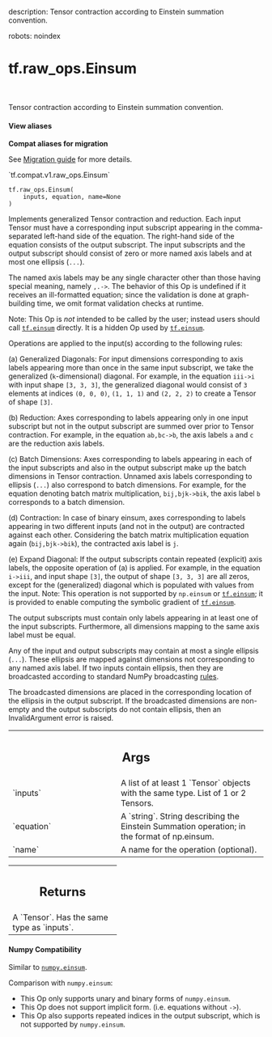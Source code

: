 description: Tensor contraction according to Einstein summation convention.

robots: noindex

# tf.raw_ops.Einsum

<!-- Insert buttons and diff -->

<table class="tfo-notebook-buttons tfo-api nocontent" align="left">

</table>



Tensor contraction according to Einstein summation convention.

<section class="expandable">
  <h4 class="showalways">View aliases</h4>
  <p>
<b>Compat aliases for migration</b>
<p>See
<a href="https://www.tensorflow.org/guide/migrate">Migration guide</a> for
more details.</p>
<p>`tf.compat.v1.raw_ops.Einsum`</p>
</p>
</section>

<pre class="devsite-click-to-copy prettyprint lang-py tfo-signature-link">
<code>tf.raw_ops.Einsum(
    inputs, equation, name=None
)
</code></pre>



<!-- Placeholder for "Used in" -->

Implements generalized Tensor contraction and reduction. Each input Tensor must
have a corresponding input subscript appearing in the comma-separated left-hand
side of the equation. The right-hand side of the equation consists of the
output subscript. The input subscripts and the output subscript should consist
of zero or more named axis labels and at most one ellipsis (`...`).

The named axis labels may be any single character other than those having
special meaning, namely `,.->`. The behavior of this Op is undefined if it
receives an ill-formatted equation; since the validation is done at
graph-building time, we omit format validation checks at runtime.

Note: This Op is *not* intended to be called by the user; instead users should
call <a href="../../tf/einsum.md"><code>tf.einsum</code></a> directly. It is a hidden Op used by <a href="../../tf/einsum.md"><code>tf.einsum</code></a>.

Operations are applied to the input(s) according to the following rules:

 (a) Generalized Diagonals: For input dimensions corresponding to axis labels
     appearing more than once in the same input subscript, we take the
     generalized (`k`-dimensional) diagonal.
     For example, in the equation `iii->i` with input shape `[3, 3, 3]`, the
     generalized diagonal would consist of `3` elements at indices `(0, 0, 0)`,
     `(1, 1, 1)` and `(2, 2, 2)` to create a Tensor of shape `[3]`.

 (b) Reduction: Axes corresponding to labels appearing only in one input
     subscript but not in the output subscript are summed over prior to Tensor
     contraction.
     For example, in the equation `ab,bc->b`, the axis labels `a` and `c` are
     the reduction axis labels.

 (c) Batch Dimensions: Axes corresponding to labels appearing in each of the
     input subscripts and also in the output subscript make up the batch
     dimensions in Tensor contraction. Unnamed axis labels corresponding to
     ellipsis (`...`) also correspond to batch dimensions.
     For example, for the equation denoting batch matrix multiplication,
     `bij,bjk->bik`, the axis label `b` corresponds to a batch dimension.

 (d) Contraction: In case of binary einsum, axes corresponding to labels
     appearing in two different inputs (and not in the output) are contracted
     against each other.
     Considering the batch matrix multiplication equation again
     (`bij,bjk->bik`), the contracted axis label is `j`.

 (e) Expand Diagonal: If the output subscripts contain repeated (explicit) axis
     labels, the opposite operation of (a) is applied. For example, in the
     equation `i->iii`, and input shape `[3]`, the output of shape `[3, 3, 3]`
     are all zeros, except for the (generalized) diagonal which is populated
     with values from the input.
     Note: This operation is not supported by `np.einsum` or <a href="../../tf/einsum.md"><code>tf.einsum</code></a>; it is
     provided to enable computing the symbolic gradient of <a href="../../tf/einsum.md"><code>tf.einsum</code></a>.

The output subscripts must contain only labels appearing in at least one of the
input subscripts. Furthermore, all dimensions mapping to the same axis label
must be equal.

Any of the input and output subscripts may contain at most a single ellipsis
(`...`). These ellipsis are mapped against dimensions not corresponding to any
named axis label. If two inputs contain ellipsis, then they are broadcasted
according to standard NumPy broadcasting
[rules](http://docs.scipy.org/doc/numpy/user/basics.broadcasting.html).

The broadcasted dimensions are placed in the corresponding location of the
ellipsis in the output subscript. If the broadcasted dimensions are non-empty
and the output subscripts do not contain ellipsis, then an InvalidArgument error
is raised.



<!-- Tabular view -->
 <table class="responsive fixed orange">
<colgroup><col width="214px"><col></colgroup>
<tr><th colspan="2"><h2 class="add-link">Args</h2></th></tr>

<tr>
<td>
`inputs`
</td>
<td>
A list of at least 1 `Tensor` objects with the same type.
List of 1 or 2 Tensors.
</td>
</tr><tr>
<td>
`equation`
</td>
<td>
A `string`.
String describing the Einstein Summation operation; in the format of np.einsum.
</td>
</tr><tr>
<td>
`name`
</td>
<td>
A name for the operation (optional).
</td>
</tr>
</table>



<!-- Tabular view -->
 <table class="responsive fixed orange">
<colgroup><col width="214px"><col></colgroup>
<tr><th colspan="2"><h2 class="add-link">Returns</h2></th></tr>
<tr class="alt">
<td colspan="2">
A `Tensor`. Has the same type as `inputs`.
</td>
</tr>

</table>



#### Numpy Compatibility
Similar to [`numpy.einsum`](https://docs.scipy.org/doc/numpy/reference/generated/numpy.einsum.html).

Comparison with `numpy.einsum`:

 * This Op only supports unary and binary forms of `numpy.einsum`.
 * This Op does not support implicit form. (i.e. equations without `->`).
 * This Op also supports repeated indices in the output subscript, which is not
   supported by `numpy.einsum`.

